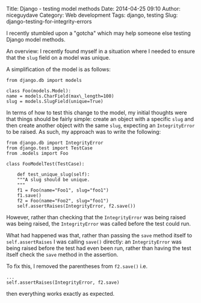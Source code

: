 Title: Django - testing model methods
Date: 2014-04-25 09:10
Author: niceguydave
Category: Web development
Tags: django, testing
Slug: django-testing-for-integrity-errors

I recently stumbled upon a "gotcha" which may help someone else testing
Django model methods.

An overview: I recently found myself in a situation where I needed to
ensure that the `slug` field on a model was unique.

A simplification of the model is as follows:

```
from django.db import models

class Foo(models.Model):  
name = models.CharField(max\_length=100)  
slug = models.SlugField(unique=True)  
```

In terms of how to test this change to the model, my initial thoughts
were that things should be fairly simple: create an object with a
specific `slug` and then create another object with the same `slug`,
expecting an `IntegrityError` to be raised. As such, my approach was to
write the following:

```
from django.db import IntegrityError  
from django.test import TestCase  
from .models import Foo

class FooModelTest(TestCase):

    def test_unique_slug(self):  
    """A slug should be unique.  
    """  
    f1 = Foo(name="Foo1", slug="foo1")  
    f1.save()  
    f2 = Foo(name="Foo2", slug="foo1")  
    self.assertRaises(IntegrityError, f2.save())  
```

However, rather than checking that the `IntegrityError` was being raised
was being raised, the `IntegrityError` was called before the test could
run.

What had happened was that, rather than passing the `save` method itself
to `self.assertRaises` I was calling `save()` directly: an
`IntegrityError` was being raised before the test had even been run,
rather than having the test itself check the `save` method in the
assertion.

To fix this, I removed the parentheses from `f2.save()` i.e.

```
...  
self.assertRaises(IntegrityError, f2.save)  
```

then everything works exactly as expected.
